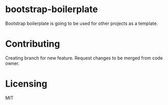 # bootstrap-boilerplate
Bootstrap boilerplate is going to be used for other projects as a template.

# Contributing

Creating branch for new feature. Request changes to be merged from code owner.

# Licensing

MIT

